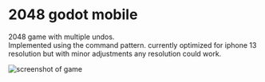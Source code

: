 # 2048 godot mobile
2048 game with multiple undos.  
Implemented using the command pattern.
currently optimized for iphone 13 resolution but with minor adjustments any resolution could work. 


![screenshot of game](screenshots/game.png)
